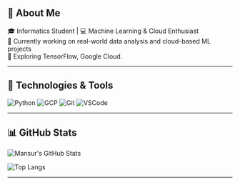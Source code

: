 ## 🚀 About Me

🎓 Informatics Student | 💻 Machine Learning & Cloud Enthusiast  
🔭 Currently working on real-world data analysis and cloud-based ML projects  
🌱 Exploring TensorFlow, Google Cloud.

---

## 🔧 Technologies & Tools

![Python](https://img.shields.io/badge/Python-3776AB?style=for-the-badge&logo=python&logoColor=white)
![GCP](https://img.shields.io/badge/Google%20Cloud-4285F4?style=for-the-badge&logo=google-cloud&logoColor=white)
![Git](https://img.shields.io/badge/Git-F05032?style=for-the-badge&logo=git&logoColor=white)
![VSCode](https://img.shields.io/badge/VS%20Code-007ACC?style=for-the-badge&logo=visual-studio-code&logoColor=white)

---

## 📊 GitHub Stats

![Mansur's GitHub Stats](https://github-readme-stats.vercel.app/api?username=mansurgayo&show_icons=true&theme=tokyonight&cache_seconds=60)

![Top Langs](https://github-readme-stats.vercel.app/api/top-langs/?username=mansurgayo&layout=compact&theme=tokyonight&cache_seconds=60)

---
